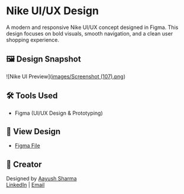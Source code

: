 # Nike UI/UX Design

A modern and responsive Nike UI/UX concept designed in Figma. This design focuses on bold visuals, smooth navigation, and a clean user shopping experience.

## 🖼️ Design Snapshot

![Nike UI Preview]([images/Screenshot (107).png](https://github.com/aayush202/Nike_UI_UX_DESIGN/blob/main/Screenshot%20(107).png))

## 🛠️ Tools Used

- Figma (UI/UX Design & Prototyping)

## 🔗 View Design

- [Figma File](https://www.figma.com/file/YOUR_FILE_ID/Nike-UI-UX-Desig](https://www.figma.com/design/PjGBWq7qzTUjqMMjw0ruSv/Untitled?node-id=27-114&t=s0MNITw6WhrrQZfg-1)n](https://www.figma.com/proto/PjGBWq7qzTUjqMMjw0ruSv/NIIKE-SHOE?node-id=27-114&t=DjcqokiRLflwiTjq-1))

## 👤 Creator

Designed by [Aayush Sharma](https://github.com/aayush202)  
[LinkedIn](https://linkedin.com/in/sharmaaayush07/) | [Email](aayush.sharma0330@gmail.com)

